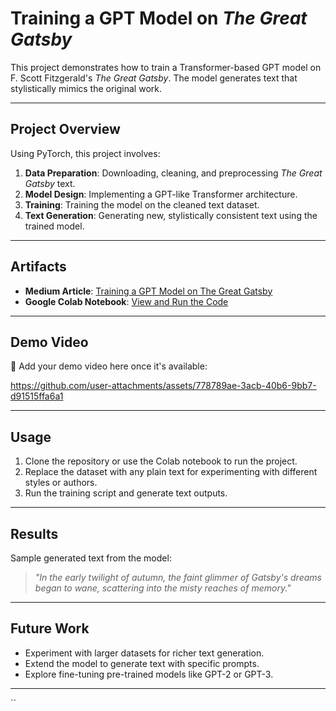 # **Training a GPT Model on *The Great Gatsby***  

This project demonstrates how to train a Transformer-based GPT model on F. Scott Fitzgerald's *The Great Gatsby*. The model generates text that stylistically mimics the original work.

---

## **Project Overview**  
Using PyTorch, this project involves:  
1. **Data Preparation**: Downloading, cleaning, and preprocessing *The Great Gatsby* text.  
2. **Model Design**: Implementing a GPT-like Transformer architecture.  
3. **Training**: Training the model on the cleaned text dataset.  
4. **Text Generation**: Generating new, stylistically consistent text using the trained model.

---

## **Artifacts**  
- **Medium Article**: [Training a GPT Model on The Great Gatsby](https://medium.com/@soungbin.cho/training-a-gpt-model-on-the-great-gatsby-1278dbf4db01)  
- **Google Colab Notebook**: [View and Run the Code](https://colab.research.google.com/drive/1pstxQ_oQNI7UXo2XB8KISpC0ttYcJC42#scrollTo=x_7_lqc33Ccr)  

---

## **Demo Video**  
🎥 Add your demo video here once it's available: 

https://github.com/user-attachments/assets/778789ae-3acb-40b6-9bb7-d91515ffa6a1


---

## **Usage**  
1. Clone the repository or use the Colab notebook to run the project.  
2. Replace the dataset with any plain text for experimenting with different styles or authors.  
3. Run the training script and generate text outputs.  

---

## **Results**  
Sample generated text from the model:  
> *"In the early twilight of autumn, the faint glimmer of Gatsby's dreams began to wane, scattering into the misty reaches of memory."*

---

## **Future Work**  
- Experiment with larger datasets for richer text generation.  
- Extend the model to generate text with specific prompts.  
- Explore fine-tuning pre-trained models like GPT-2 or GPT-3.  

---
``
